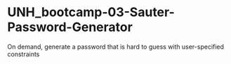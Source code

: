 # UNH_bootcamp-03-Sauter-Password-Generator
On demand, generate a password that is hard to guess with user-specified constraints

